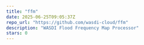 ```yaml
---
title: "ffm"
date: 2025-06-25T09:05:37Z
repo_url: "https://github.com/wasdi-cloud/ffm"
description: "WASDI Flood Frequency Map Processor"
stars: 0
---
```

